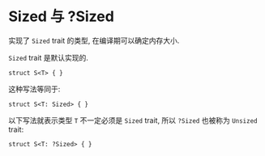 # Sized 与 ?Sized

实现了 `Sized` trait 的类型, 在编译期可以确定内存大小.

`Sized` trait 是默认实现的.

```rust, ignore
struct S<T> { }
```

这种写法等同于:

```rust, ignore
struct S<T: Sized> { }
```

以下写法就表示类型 `T` 不一定必须是 `Sized` trait, 所以 `?Sized` 也被称为 `Unsized` trait:

```rust, ignore
struct S<T: ?Sized> { }
```
